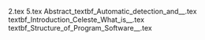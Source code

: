 2.tex
5.tex
Abstract_textbf_Automatic_detection_and__.tex
textbf_Introduction_Celeste_What_is__.tex
textbf_Structure_of_Program_Software__.tex